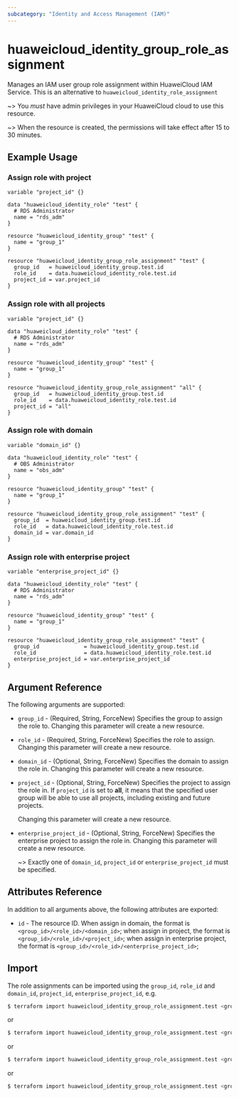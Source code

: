 ```yaml
---
subcategory: "Identity and Access Management (IAM)"
---
```


# huaweicloud_identity_group_role_assignment

Manages an IAM user group role assignment within HuaweiCloud IAM Service.
This is an alternative to `huaweicloud_identity_role_assignment`

~> You *must* have admin privileges in your HuaweiCloud cloud to use this resource.

~> When the resource is created, the permissions will take effect after 15 to 30 minutes.

## Example Usage

### Assign role with project

```hcl
variable "project_id" {}

data "huaweicloud_identity_role" "test" {
  # RDS Administrator
  name = "rds_adm"
}

resource "huaweicloud_identity_group" "test" {
  name = "group_1"
}

resource "huaweicloud_identity_group_role_assignment" "test" {
  group_id   = huaweicloud_identity_group.test.id
  role_id    = data.huaweicloud_identity_role.test.id
  project_id = var.project_id
}
```

### Assign role with all projects

```hcl
variable "project_id" {}

data "huaweicloud_identity_role" "test" {
  # RDS Administrator
  name = "rds_adm"
}

resource "huaweicloud_identity_group" "test" {
  name = "group_1"
}

resource "huaweicloud_identity_group_role_assignment" "all" {
  group_id   = huaweicloud_identity_group.test.id
  role_id    = data.huaweicloud_identity_role.test.id
  project_id = "all"
}
```

### Assign role with domain

```hcl
variable "domain_id" {}

data "huaweicloud_identity_role" "test" {
  # OBS Administrator
  name = "obs_adm"
}

resource "huaweicloud_identity_group" "test" {
  name = "group_1"
}

resource "huaweicloud_identity_group_role_assignment" "test" {
  group_id  = huaweicloud_identity_group.test.id
  role_id   = data.huaweicloud_identity_role.test.id
  domain_id = var.domain_id
}
```

### Assign role with enterprise project

```hcl
variable "enterprise_project_id" {}

data "huaweicloud_identity_role" "test" {
  # RDS Administrator
  name = "rds_adm"
}

resource "huaweicloud_identity_group" "test" {
  name = "group_1"
}

resource "huaweicloud_identity_group_role_assignment" "test" {
  group_id              = huaweicloud_identity_group.test.id
  role_id               = data.huaweicloud_identity_role.test.id
  enterprise_project_id = var.enterprise_project_id
}
```

## Argument Reference

The following arguments are supported:

* `group_id` - (Required, String, ForceNew) Specifies the group to assign the role to.
  Changing this parameter will create a new resource.

* `role_id` - (Required, String, ForceNew) Specifies the role to assign.
  Changing this parameter will create a new resource.

* `domain_id` - (Optional, String, ForceNew) Specifies the domain to assign the role in.
  Changing this parameter will create a new resource.

* `project_id` - (Optional, String, ForceNew) Specifies the project to assign the role in.
  If `project_id` is set to **all**, it means that the specified user group will be able to use all projects,
  including existing and future projects.

  Changing this parameter will create a new resource.

* `enterprise_project_id` - (Optional, String, ForceNew) Specifies the enterprise project to assign the role in.
  Changing this parameter will create a new resource.

  ~> Exactly one of `domain_id`, `project_id` or `enterprise_project_id` must be specified.

## Attributes Reference

In addition to all arguments above, the following attributes are exported:

* `id` - The resource ID. When assign in domain, the format is `<group_id>/<role_id>/<domain_id>`;
  when assign in project, the format is `<group_id>/<role_id>/<project_id>`;
  when assign in enterprise project, the format is `<group_id>/<role_id>/<enterprise_project_id>`;

## Import

The role assignments can be imported using the `group_id`, `role_id` and  `domain_id`, `project_id`,
  `enterprise_project_id`, e.g.

```bash
$ terraform import huaweicloud_identity_group_role_assignment.test <group_id>/<role_id>/<domain_id>
```

or

```bash
$ terraform import huaweicloud_identity_group_role_assignment.test <group_id>/<role_id>/<project_id>
```

or

```bash
$ terraform import huaweicloud_identity_group_role_assignment.test <group_id>/<role_id>/all
```

or

```bash
$ terraform import huaweicloud_identity_group_role_assignment.test <group_id>/<role_id>/<enterprise_project_id>
```
